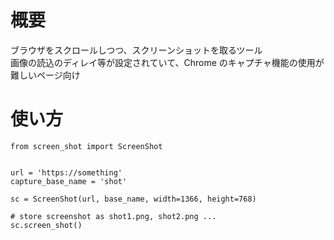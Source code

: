 # 概要

ブラウザをスクロールしつつ、スクリーンショットを取るツール  
画像の読込のディレイ等が設定されていて、Chrome のキャプチャ機能の使用が難しいページ向け

# 使い方

```
from screen_shot import ScreenShot


url = 'https://something'
capture_base_name = 'shot'

sc = ScreenShot(url, base_name, width=1366, height=768)

# store screenshot as shot1.png, shot2.png ...
sc.screen_shot()
```
